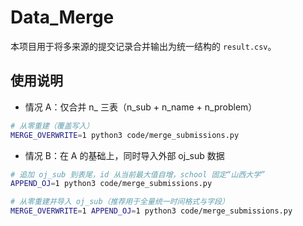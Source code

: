 # Data_Merge

本项目用于将多来源的提交记录合并输出为统一结构的 `result.csv`。

## 使用说明

- 情况 A：仅合并 n_ 三表（n_sub + n_name + n_problem）

```bash
# 从零重建（覆盖写入）
MERGE_OVERWRITE=1 python3 code/merge_submissions.py
```

- 情况 B：在 A 的基础上，同时导入外部 oj_sub 数据

```bash
# 追加 oj_sub 到表尾，id 从当前最大值自增，school 固定“山西大学”
APPEND_OJ=1 python3 code/merge_submissions.py

# 从零重建并导入 oj_sub（推荐用于全量统一时间格式与字段）
MERGE_OVERWRITE=1 APPEND_OJ=1 python3 code/merge_submissions.py
```

